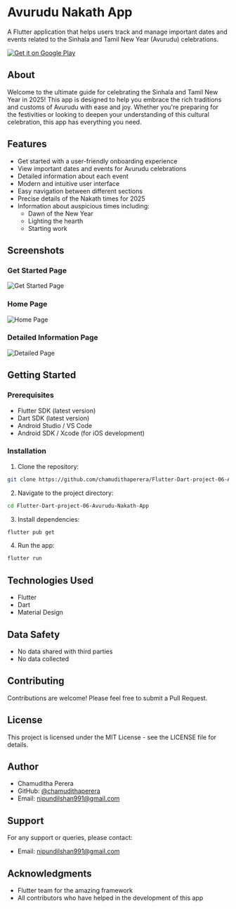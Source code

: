 # Avurudu Nakath App

A Flutter application that helps users track and manage important dates and events related to the Sinhala and Tamil New Year (Avurudu) celebrations.

[![Get it on Google Play](https://play.google.com/intl/en_us/badges/static/images/badges/en_badge_web_generic.png)](https://play.google.com/store/apps/details?id=com.aurudu.app)

## About

Welcome to the ultimate guide for celebrating the Sinhala and Tamil New Year in 2025! This app is designed to help you embrace the rich traditions and customs of Avurudu with ease and joy. Whether you're preparing for the festivities or looking to deepen your understanding of this cultural celebration, this app has everything you need.

## Features

- Get started with a user-friendly onboarding experience
- View important dates and events for Avurudu celebrations
- Detailed information about each event
- Modern and intuitive user interface
- Easy navigation between different sections
- Precise details of the Nakath times for 2025
- Information about auspicious times including:
  - Dawn of the New Year
  - Lighting the hearth
  - Starting work

## Screenshots

### Get Started Page
![Get Started Page](avurudu_nakath/assets/screenshots/get_started_page.png)

### Home Page
![Home Page](avurudu_nakath/assets/screenshots/home_page.png)

### Detailed Information Page
![Detailed Page](avurudu_nakath/assets/screenshots/detailed_page.png)

## Getting Started

### Prerequisites

- Flutter SDK (latest version)
- Dart SDK (latest version)
- Android Studio / VS Code
- Android SDK / Xcode (for iOS development)

### Installation

1. Clone the repository:
```bash
git clone https://github.com/chamudithaperera/Flutter-Dart-project-06-Avurudu-Nakath-App.git
```

2. Navigate to the project directory:
```bash
cd Flutter-Dart-project-06-Avurudu-Nakath-App
```

3. Install dependencies:
```bash
flutter pub get
```

4. Run the app:
```bash
flutter run
```

## Technologies Used

- Flutter
- Dart
- Material Design

## Data Safety

- No data shared with third parties
- No data collected

## Contributing

Contributions are welcome! Please feel free to submit a Pull Request.

## License

This project is licensed under the MIT License - see the LICENSE file for details.

## Author

- Chamuditha Perera
- GitHub: [@chamudithaperera](https://github.com/chamudithaperera)
- Email: nipundilshan991@gmail.com

## Support

For any support or queries, please contact:
- Email: nipundilshan991@gmail.com

## Acknowledgments

- Flutter team for the amazing framework
- All contributors who have helped in the development of this app